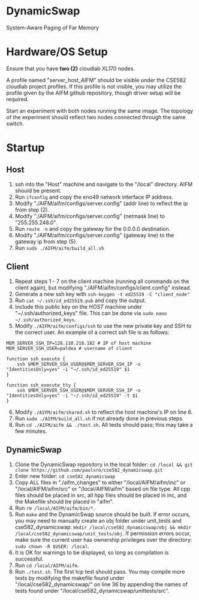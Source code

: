 # DynamicSwap

System-Aware Paging of Far Memory

# Hardware/OS Setup

Ensure that you have **two (2)** cloudlab XL170 nodes.

A profile named "server_host_AIFM" should be visible under the CSE582 cloudlab project profiles. If this profile is not visible, you may utilize the profile given by the AIFM github repository, though driver setup will be required.

Start an experiment with both nodes running the same image. The topology of the experiment should reflect two nodes connected through the same switch.

# Startup

## Host

1. ssh into the "Host" machine and navigate to the "/local" directory. AIFM should be present.
2. Run `ifconfig` and copy the eno49 network interface IP address.
3. Modify "./AIFM/aifm/configs/server.config" (addr line) to reflect the ip from step (2).
4. Modify "./AIFM/aifm/configs/server.config" (netmask line) to "255.255.248.0".
5. Run `route -n` and copy the gateway for the 0.0.0.0 destination.
6. Modify "./AIFM/aifm/configs/server.config" (gateway line) to the gateway ip from step (5).
7. Run `sudo ./AIFM/aifm/build_all.sh`

## Client

1. Repeat steps 1 - 7 on the client machine (running all commands on the client again), but modifying "./AIFM/aifm/configs/client.config" instead.
2. Generate a new ssh key with `ssh-keygen -t ed25519 -C "client_node"`
3. Run `cat ~/.ssh/id_ed25519.pub` and copy the output.
4. Include this public key on the *HOST* machine under "~/.ssh/authorized_keys" file. This can be done via `sudo nano ~/.ssh/authorized_keys`.
5. Modify `./AIFM/aifm/configs/ssh` to use the new private key and SSH to the correct user. An example of a correct ssh file is as follows:

```
MEM_SERVER_SSH_IP=128.110.218.182 # IP of host machine
MEM_SERVER_SSH_USER=paldea # username of client

function ssh_execute {
    ssh $MEM_SERVER_SSH_USER@$MEM_SERVER_SSH_IP -o "IdentitiesOnly=yes" -i "~/.ssh/id_ed25519" $1
}

function ssh_execute_tty {
    ssh $MEM_SERVER_SSH_USER@$MEM_SERVER_SSH_IP -o "IdentitiesOnly=yes" -i "~/.ssh/id_ed25519" -t $1
}
```

6. Modify `./AIFM/aifm/shared.sh` to reflect the host machine's IP on line 6.
7. Run `sudo ./AIFM/build_all.sh` if not already done in previous steps.
8. Run `cd ./AIFM/aifm && ./test.sh`. All tests should pass; this may take a few minutes.

## DynamicSwap

1. Clone the DynamicSwap repository in the local folder: `cd /local && git clone https://github.com/paulxro/cse582_dynamicswap.git`
2. Enter new folder: `cd cse582_dynamicswap`
3. Copy ALL files in "./aifm_changes" to either "/local/AIFM/aifm/inc" or "/local/AIFM/aifm/src" or "/local/AIFM/aifm" based on file type. All cpp files should be placed in src, all hpp files should be placed in inc, and the Makefile should be placed in "aifm".
7. Run `rm /local/AIFM/aifm/bin/*`.
4. Run `make` and the DynamicSwap source should be built. If error occurs, you may need to manually create an obj folder under unit_tests and cse582_dynamicswap: `mkdir /local/cse582_dynamicswap/obj && mkdir /local/cse582_dynamicswap/unit_tests/obj`. If permission errors occur, make sure the current user has ownership privileges over the directory: `sudo chown -R $USER: /local`.
5. It is OK for warnings to be displayed, so long as compilation is successful.
8. Run `cd /local/AIFM/aifm`.
9. Run `./test.sh`. The first tcp test should pass. You may compile more tests by modifying the makefile found under "/local/cse582_dynamicswap/" on line 36 by appending the names of tests found under "/local/cse582_dynamicswap/unittests/src".
